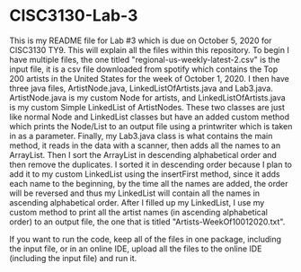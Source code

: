 # CISC3130-Lab-3

This is my README file for Lab #3 which is due on October 5, 2020 for CISC3130 TY9. This will explain all the files within this repository. 
To begin I have multiple files, the one titled "regional-us-weekly-latest-2.csv" is the input file, it is a csv file downloaded from spotify which contains the Top 200 artists in the United States for the week of October 1, 2020.
I then have three java files, ArtistNode.java, LinkedListOfArtists.java and Lab3.java. 
ArtistNode.java is my custom Node for artists, and LinkedListOfArtists.java is my custom Simple LinkedList of ArtistNodes.
These two classes are just like normal Node and LinkedList classes but have an added custom method which prints the Node/List to an output file using a printwriter which is taken in as a parameter.
Finally, my Lab3.java class is what contains the main method, it reads in the data with a scanner, then adds all the names to an ArrayList.
Then I sort the ArrayList in descending alphabetical order and then remove the duplicates. I sorted it in descending order because I plan to add it to my custom LinkedList using the insertFirst method, since it adds each name to the beginning, by the time all the names are added, the order will be reversed and thus my LinkedList will contain all the names in ascending alphabetical order. 
After I filled up my LinkedList, I use my custom method to print all the artist names (in ascending alphabetical order) to an output file, the one that is titled "Artists-WeekOf10012020.txt".

If you want to run the code, keep all of the files in one package, including the input file, or in an online IDE, upload all the files to the online IDE (including the input file) and run it.
